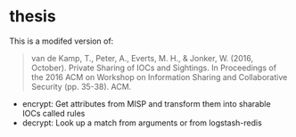 # thesis
This is a modifed version of:
> van de Kamp, T., Peter, A., Everts, M. H., & Jonker, W. (2016, October). Private Sharing of IOCs and Sightings. In Proceedings of the 2016 ACM on Workshop on Information Sharing and Collaborative Security (pp. 35-38). ACM.

- encrypt: Get attributes from MISP and transform them into sharable IOCs called rules
- decrypt: Look up a match from arguments or from logstash-redis
